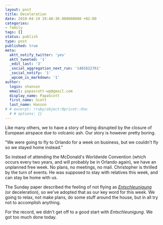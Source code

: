 ```yaml
---
layout: post
title: Deceleration
date: 2010-04-19 19:40:30.000000000 +02:00
categories:
- family
tags: []
status: publish
type: post
published: true
meta:
  aktt_notify_twitter: 'yes'
  aktt_tweeted: '1'
  _edit_last: '3'
  _social_aggregation_next_run: '1401622761'
  _social_notify: '1'
  _wpcom_is_markdown: '1'
author:
  login: shanson
  email: papascott-wp@gmail.com
  display_name: PapaScott
  first_name: Scott
  last_name: Hanson
# # excerpt: !ruby/object:Hpricot::Doc
  # # options: {}
---
```

<p>Like many others, we to have a story of being disrupted by the closure of European airspace due to volcanic ash. Our story is however pretty boring.</p>
<p>"We were going to fly to Orlando for a week on business, but we couldn't fly so we stayed home instead."</p>
<p>So instead of attending the McDonald's Worldwide Convention (which occurs every two years, and will probably be in Orlando again), we have an unplanned free week. No plans, no meetings, no mail. Christopher is thrilled by the turn of events. He was supposed to stay with relatives this week, and can stay be home with us.</p>
<p>The Sunday paper described the feeling of not flying as <a href="http://www.welt.de/die-welt/politik/article7229859/Poesie-des-Stillstands.html"><em>Entschleunigung</em></a> (or deceleration), so we've adopted that as our key word for this week. We going to relax, not make plans, do some stuff around the house, but in all try not to accomplish anything.</p>
<p>For the record, we didn't get off to a good start with <em>Entschleunigung</em>. We got too much done today.</p>
